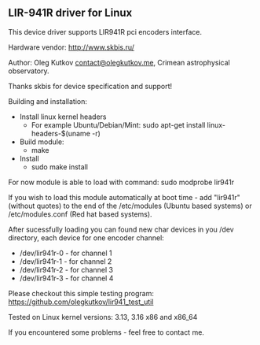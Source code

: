 LIR-941R driver for Linux
--

This device driver supports LIR941R pci encoders interface.

Hardware vendor: http://www.skbis.ru/

Author: Oleg Kutkov <contact@olegkutkov.me>, Crimean astrophysical observatory.

Thanks skbis for device specification and support!

Building and installation:

* Install linux kernel headers
  * For example Ubuntu/Debian/Mint: sudo apt-get install linux-headers-$(uname -r)
* Build module: 
  * make
* Install
  * sudo make install
  
For now module is able to load with command: sudo modprobe lir941r

If you wish to load this module automatically at boot time - add "lir941r" (without quotes) to the end of the /etc/modules (Ubuntu based systems) or /etc/modules.conf (Red hat based systems).

After sucessfully loading you can found new char devices in you /dev directory, each device for one encoder channel:
* /dev/lir941r-0 - for channel 1
* /dev/lir941r-1 - for channel 2
* /dev/lir941r-2 - for channel 3
* /dev/lir941r-3 - for channel 4

Please checkout this simple testing program: https://github.com/olegkutkov/lir941_test_util

Tested on Linux kernel versions: 3.13, 3.16 x86 and x86_64

If you encountered some problems - feel free to contact me.
